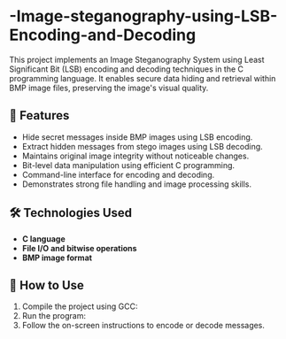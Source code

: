 # -Image-steganography-using-LSB-Encoding-and-Decoding
This project implements an Image Steganography System using Least Significant Bit (LSB) encoding and decoding techniques in the C programming language. It enables secure data hiding and retrieval within BMP image files, preserving the image's visual quality.
## 🔐 Features
- Hide secret messages inside BMP images using LSB encoding.
- Extract hidden messages from stego images using LSB decoding.
- Maintains original image integrity without noticeable changes.
- Bit-level data manipulation using efficient C programming.
- Command-line interface for encoding and decoding.
- Demonstrates strong file handling and image processing skills.

## 🛠️ Technologies Used
- **C language**
- **File I/O and bitwise operations**
- **BMP image format**

## 📂 How to Use
1. Compile the project using GCC:
2. Run the program:
3. Follow the on-screen instructions to encode or decode messages.
